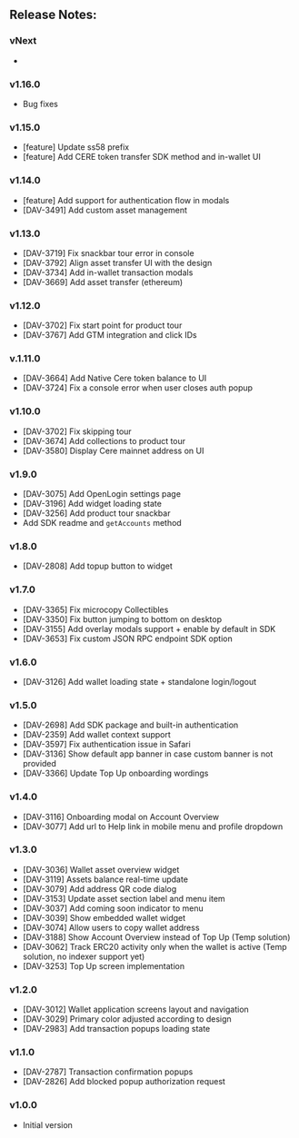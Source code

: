 ## Release Notes:

### vNext

-

### v1.16.0

- Bug fixes

### v1.15.0

- [feature] Update ss58 prefix
- [feature] Add CERE token transfer SDK method and in-wallet UI

### v1.14.0

- [feature] Add support for authentication flow in modals
- [DAV-3491] Add custom asset management

### v1.13.0

- [DAV-3719] Fix snackbar tour error in console
- [DAV-3792] Align asset transfer UI with the design
- [DAV-3734] Add in-wallet transaction modals
- [DAV-3669] Add asset transfer (ethereum)

### v1.12.0

- [DAV-3702] Fix start point for product tour
- [DAV-3767] Add GTM integration and click IDs

### v.1.11.0

- [DAV-3664] Add Native Cere token balance to UI
- [DAV-3724] Fix a console error when user closes auth popup

### v1.10.0

- [DAV-3702] Fix skipping tour
- [DAV-3674] Add collections to product tour
- [DAV-3580] Display Cere mainnet address on UI

### v1.9.0

- [DAV-3075] Add OpenLogin settings page
- [DAV-3196] Add widget loading state
- [DAV-3256] Add product tour snackbar
- Add SDK readme and `getAccounts` method

### v1.8.0

- [DAV-2808] Add topup button to widget

### v1.7.0

- [DAV-3365] Fix microcopy Collectibles
- [DAV-3350] Fix button jumping to bottom on desktop
- [DAV-3155] Add overlay modals support + enable by default in SDK
- [DAV-3653] Fix custom JSON RPC endpoint SDK option

### v1.6.0

- [DAV-3126] Add wallet loading state + standalone login/logout

### v1.5.0

- [DAV-2698] Add SDK package and built-in authentication
- [DAV-2359] Add wallet context support
- [DAV-3597] Fix authentication issue in Safari
- [DAV-3136] Show default app banner in case custom banner is not provided
- [DAV-3366] Update Top Up onboarding wordings

### v1.4.0

- [DAV-3116] Onboarding modal on Account Overview
- [DAV-3077] Add url to Help link in mobile menu and profile dropdown

### v1.3.0

- [DAV-3036] Wallet asset overview widget
- [DAV-3119] Assets balance real-time update
- [DAV-3079] Add address QR code dialog
- [DAV-3153] Update asset section label and menu item
- [DAV-3037] Add coming soon indicator to menu
- [DAV-3039] Show embedded wallet widget
- [DAV-3074] Allow users to copy wallet address
- [DAV-3188] Show Account Overview instead of Top Up (Temp solution)
- [DAV-3062] Track ERC20 activity only when the wallet is active (Temp solution, no indexer support yet)
- [DAV-3253] Top Up screen implementation

### v1.2.0

- [DAV-3012] Wallet application screens layout and navigation
- [DAV-3029] Primary color adjusted according to design
- [DAV-2983] Add transaction popups loading state

### v1.1.0

- [DAV-2787] Transaction confirmation popups
- [DAV-2826] Add blocked popup authorization request

### v1.0.0

- Initial version

